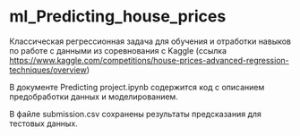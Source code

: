 # ml_Predicting_house_prices
Классическая регрессионная задача для обучения и отработки навыков по работе с данными из соревнования с Kaggle (ссылка https://www.kaggle.com/competitions/house-prices-advanced-regression-techniques/overview) 

В документе Predicting project.ipynb содержится код с описанием предобработки данных и моделированием. 

В файле submission.csv сохранены результаты предсказания для тестовых данных.
